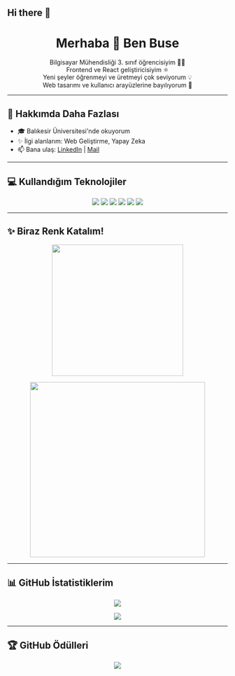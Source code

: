 ## Hi there 👋

<h1 align="center">Merhaba 👋 Ben Buse</h1>
<p align="center">
  Bilgisayar Mühendisliği 3. sınıf öğrencisiyim 👩‍💻<br>
  Frontend ve React geliştiricisiyim ⚛️<br>
  Yeni şeyler öğrenmeyi ve üretmeyi çok seviyorum 💡<br>
  Web tasarımı ve kullanıcı arayüzlerine bayılıyorum 🎨<br>
</p>

---

## 🌈 Hakkımda Daha Fazlası

- 🎓 Balıkesir Üniversitesi'nde okuyorum   
- ✨ İlgi alanlarım: Web Geliştirme, Yapay Zeka  
- 📫 Bana ulaş: [LinkedIn](https://linkedin.com/in/busegultekinnn) | [Mail](busegltkn12@gmail.com)

---

## 💻 Kullandığım Teknolojiler

<p align="center">
  <img src="https://img.shields.io/badge/-HTML5-E34F26?style=for-the-badge&logo=html5&logoColor=white"/>
  <img src="https://img.shields.io/badge/-CSS3-1572B6?style=for-the-badge&logo=css3"/>
  <img src="https://img.shields.io/badge/-JavaScript-F7DF1E?style=for-the-badge&logo=javascript&logoColor=black"/>
  <img src="https://img.shields.io/badge/-React-61DAFB?style=for-the-badge&logo=react&logoColor=black"/>
  <img src="https://img.shields.io/badge/-Tailwind-38B2AC?style=for-the-badge&logo=tailwindcss"/>
  <img src="https://img.shields.io/badge/-Git-F05032?style=for-the-badge&logo=git&logoColor=white"/>
</p>

---

## ✨ Biraz Renk Katalım!

<p align="center">
  <img src="https://media.giphy.com/media/LMt9638dO8dftAjtco/giphy.gif" width="300"/>
</p>

<p align="center">
  <img src="https://user-images.githubusercontent.com/63889819/116786128-9d59e400-aaac-11eb-9c89-9d2161d2e9ad.gif" width="400"/>
</p>

---

## 📊 GitHub İstatistiklerim

<p align="center">
  <img src="https://github-readme-stats.vercel.app/api?username=busegultekin&show_icons=true&theme=radical" />
</p>

<p align="center">
  <img src="https://github-readme-stats.vercel.app/api/top-langs/?username=busegultekin&layout=compact&theme=radical" />
</p>

---

## 🏆 GitHub Ödülleri

<p align="center">
  <img src="https://github-profile-trophy.vercel.app/?username=busegultekin&theme=radical&no-frame=true&margin-w=10" />
</p>
  
